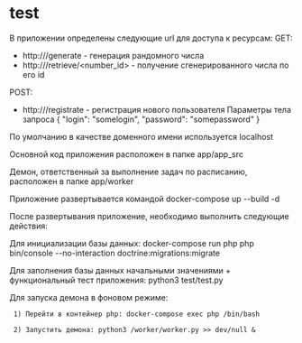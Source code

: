 # test

В приложении определены следующие url для доступа к ресурсам:
GET:
  - http://<domainame>/generate - генерация рандомного числа
  - http://<domainname>/retrieve/<number_id> - получение сгенерированного числа по его id
  
  
  
POST:
  - http://<domainname>/registrate - регистрация нового пользователя
  Параметры тела запроса 
  {
    "login": "somelogin",
    "password": "somepassword"
  }


По умолчанию в качестве доменного имени используется localhost
  
Основной код приложения расположен в папке app/app_src
  
  Демон, ответственный за выполнение задач по расписанию, расположен в папке app/worker
  
Приложение развертывается командой docker-compose up --build -d 
  
После развертывания приложение, необходимо выполнить следующие действия:
  
 Для инициализации базы данных: docker-compose run php php bin/console --no-interaction doctrine:migrations:migrate
  
 Для заполнения базы данных начальными значениями + функциональный тест приложения: python3 test/test.py
 
 Для запуска демона в фоновом режиме:
  
     1) Перейти в контейнер php: docker-compose exec php /bin/bash
  
     2) Запустить демона: python3 /worker/worker.py >> dev/null &

